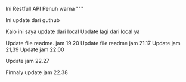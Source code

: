 Ini Restfull API Penuh warna
"""

Ini update dari guthub

Kalo ini saya update dari local
Update lagi dari local ya

Update file readme. jam 19.20
Update file readme jam 21.17
Update jam 21,39
Update jam 22.00

Update jam 22.27

Finnaly update jam 22.38
